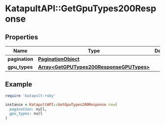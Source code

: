 # KatapultAPI::GetGpuTypes200Response

## Properties

| Name | Type | Description | Notes |
| ---- | ---- | ----------- | ----- |
| **pagination** | [**PaginationObject**](PaginationObject.md) |  |  |
| **gpu_types** | [**Array&lt;GetGPUTypes200ResponseGPUTypes&gt;**](GetGPUTypes200ResponseGPUTypes.md) |  |  |

## Example

```ruby
require 'katapult-ruby'

instance = KatapultAPI::GetGpuTypes200Response.new(
  pagination: null,
  gpu_types: null
)
```


